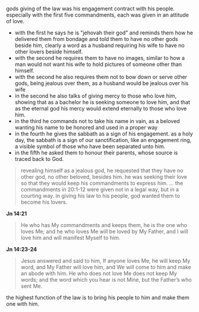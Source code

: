 gods giving of the law was his engagement contract with his people. especially with
the first five commandments, each was given in an attitude of love.
- with the first he says he is "jehovah their god" and reminds them how he delivered them from bondage and told them to have no other gods beside him, clearly a word as a husband requiring his wife to have no other lovers beside himself.
- with the second he requires them to have no images, similar to how a man would not want his wife to hold pictures of someone other than himself.
- with the second he also requires them not to bow down or serve other gods, being jealous over them, as a husband would be jealous over his wife
- in the second he also talks of giving mercy to those who love him, showing that as a bachelor he is seeking someone to love him, and that as the eternal god his mercy would extend eternally to those who love him.
- in the third he commands not to take his name in vain, as a beloved wanting his name to be honored and used in a proper way
- in the fourth he gives the sabbath as a sign of his engagement. as a holy day, the sabbath is a sign of our sanctification, like an engagement ring, a visible symbol of those who have been separated unto him.
- in the fifth he asked them to honour their parents, whose source is traced back to God.

> revealing himself as a jealous god, he requested that they have no other god, no other beloved, besides him. he was seeking their love so that they would keep his commandments to express him. ... the commandments in 20:1-12 were given not in a legal way, but in a courting way. in giving his law to his people, god wanted them to become his lovers.

**Jn 14:21**
> He who has My commandments and keeps them, he is the one who loves Me; and he who loves Me will be loved by My Father, and I will love him and will manifest Myself to him.

**Jn 14:23-24**
> Jesus answered and said to him, If anyone loves Me, he will keep My word, and My Father will love him, and We will come to him and make an abode with him. He who does not love Me does not keep My words; and the word which you hear is not Mine, but the Father’s who sent Me.

the highest function of the law is to bring his people to him and make them one with him.
